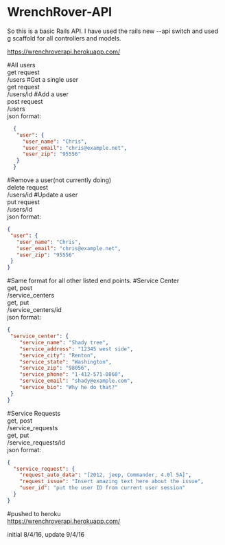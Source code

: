# WrenchRover-API

So this is a basic Rails API.  I have used the rails new --api switch and used g scaffold for all controllers and models.

https://wrenchroverapi.herokuapp.com/

#All users  
get request  
/users
#Get a single user  
get request  
/users/id
#Add a user  
post request  
/users  
  json format:
```json
  {
   "user": {
     "user_name": "Chris",
     "user_email": "chris@example.net",
     "user_zip": "95556"
   }
  }
  ```
#Remove a user(not currently doing)  
  delete request  
  /users/id
#Update a user  
put request  
/users/id  
json format:
```json
{
 "user": {
   "user_name": "Chris",
   "user_email": "chris@example.net",
   "user_zip": "95556"
 }
}
```
#Same format for all other listed end points.
#Service Center  
get, post  
/service_centers  
get, put  
/service_centers/id  
json format:  
```json
{
 "service_center": {
    "service_name": "Shady tree",
    "service_address": "12345 west side",
    "service_city": "Renton",
    "service_state": "Washington",
    "service_zip": "98056",
    "service_phone": "1-412-571-0860",
    "service_email": "shady@example.com",
    "service_bio": "Why he do that?"
 }
}
```
#Service Requests  
get, post   
/service_requests  
get, put  
/service_requests/id  
json format:  
```json
{
  "service_request": {
    "request_auto_data": "[2012, jeep, Commander, 4.0l 5A]",
    "request_issue": "Insert amazing text here about the issue",
    "user_id": "put the user ID from current user session"    
  }
}
```

#pushed to heroku  
https://wrenchroverapi.herokuapp.com/

initial 8/4/16,
update 9/4/16
